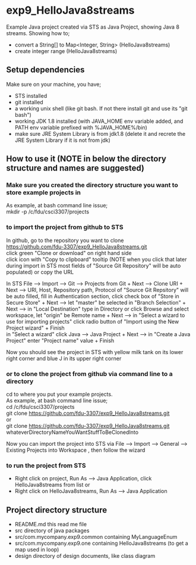 # exp9_HelloJava8streams
Example Java project created via STS as Java Project, showing Java 8 streams. Showing how to;
- convert a String[] to Map<Integer, String> (HelloJava8streams)
- create integer range (HelloJava8streams)

## Setup dependencies
Make sure on your machine, you have;
- STS installed
- git installed
- a working unix shell (like git bash. If not there install git and use its "git bash")
- working JDK 1.8 installed (with JAVA_HOME env variable added, and PATH env variable prefixed with %JAVA_HOME%/bin)
- make sure JRE System Library is from jdk1.8 (delete it and recrete the JRE System Library if it is not from jdk)

## How to use it  (NOTE in below the directory structure and names are suggested)
### Make sure you created the directory structure you want to store example projects in
As example, at bash command line issue;<br>
mkdir -p /c/fdu/csci3307/projects

### to import the project from github to STS
In github, go to the repository you want to clone<br>
https://github.com/fdu-3307/exp9_HelloJava8streams.git <br>
click green "Clone or download" on right hand side<br>
click icon with "Copy to clipboard" tooltip (NOTE when you click that later during import in STS most fields of "Source Git Repository" will be auto populated) or copy the URL

In STS
File --> Import --> Git --> Projects from Git + Next --> Clone URI + Next --> URI, Host, Repository path, Protocol of "Source Git Repsitory" will be auto filled, fill in Authentication section, click check box of "Store in Secure Store" + Next --> let "master" be selected in "Branch Selection" + Next --> in "Local Destination" type in Directory or click Browse and select workspace, let "origin" be Remote name + Next  --> in "Select a wizard to use for importing projects" click radio button of "Import using the New Project wizard" + Finish<br>
in "Select a wizard" click Java --> Java Project + Next --> in "Create a Java Project" enter "Project name" value + Finish

Now you should see the project in STS with yellow milk tank on its lower right corner and blue J in its upper right corner  

### or to clone the project from github via command line to a directory
cd to where you put your example projects.<br>
As example, at bash command line issue;<br>
cd /c/fdu/csci3307/projects <br>
git clone https://github.com/fdu-3307/exp9_HelloJava8streams.git <br>
or<br>
git clone https://github.com/fdu-3307/exp9_HelloJava8streams.git  whateverDirectoryNameYouWantStuffToBeClonedInto

Now you can import the project into STS via
File --> Import --> General --> Existing Projects into Workspace , then follow the wizard

### to run the project from STS
- Right click on project, Run As --> Java Application, click HelloJava8streams from list
or
- Right click on HelloJava8streams, Run As --> Java Application

## Project directory structure
- README.md this read me file
- src directory of java packages
- src/com.mycompany.exp9.common containing MyLanguageEnum
- src/com.mycompany.exp9.one containing HelloJava8streams (to get a map used in loop)
- design directory of design documents, like class diagram
